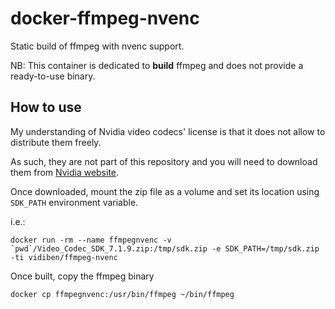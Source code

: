 # docker-ffmpeg-nvenc

Static build of ffmpeg with nvenc support.

NB: This container is dedicated to **build** ffmpeg and does not provide a ready-to-use binary.

## How to use

My understanding of Nvidia video codecs' license is that it does not allow to distribute them freely.

As such, they are not part of this repository and you will need to download them from [Nvidia website](https://developer.nvidia.com/nvidia-video-codec-sdk).

Once downloaded, mount the zip file as a volume and set its location using `SDK_PATH` environment variable.

i.e.:

```
docker run -rm --name ffmpegnvenc -v `pwd`/Video_Codec_SDK_7.1.9.zip:/tmp/sdk.zip -e SDK_PATH=/tmp/sdk.zip -ti vidiben/ffmpeg-nvenc 
```

Once built, copy the ffmpeg binary

```
docker cp ffmpegnvenc:/usr/bin/ffmpeg ~/bin/ffmpeg
```


